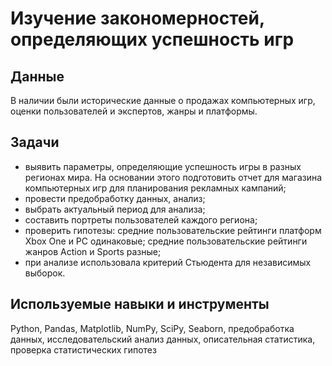 # Изучение закономерностей, определяющих успешность игр
  
## Данные  
  
    
В наличии были исторические данные о продажах компьютерных игр, оценки пользователей и экспертов, жанры и платформы.  
  
## Задачи  
  
    
* выявить параметры, определяющие успешность игры в разных регионах мира. На основании этого подготовить отчет для магазина компьютерных игр для планирования рекламных кампаний;   
* провести предобработку данных, анализ;  
* выбрать актуальный период для анализа;
* составить портреты пользователей каждого региона;  
* проверить гипотезы: средние пользовательские рейтинги платформ Xbox One и PC одинаковые; средние пользовательские рейтинги жанров Action и Sports разные;
* при анализе использовала критерий Стьюдента для независимых выборок.  
  
    
## Используемые навыки и инструменты  
  
Python, Pandas, Matplotlib, NumPy, SciPy, Seaborn, предобработка данных, исследовательский анализ данных, описательная статистика, проверка статистических гипотез
